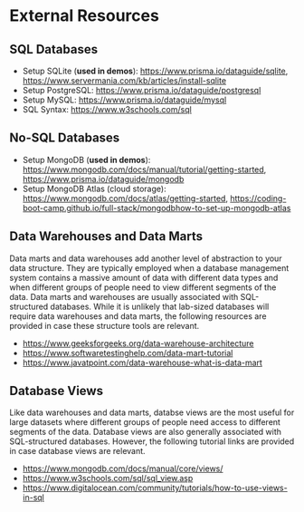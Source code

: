 # External Resources 

## SQL Databases
* Setup SQLite (**used in demos**):	https://www.prisma.io/dataguide/sqlite,  https://www.servermania.com/kb/articles/install-sqlite
* Setup PostgreSQL:		https://www.prisma.io/dataguide/postgresql 
* Setup MySQL:			https://www.prisma.io/dataguide/mysql 
* SQL Syntax: 			https://www.w3schools.com/sql

## No-SQL Databases
* Setup MongoDB (**used in demos**):	https://www.mongodb.com/docs/manual/tutorial/getting-started,  https://www.prisma.io/dataguide/mongodb 
* Setup MongoDB Atlas (cloud storage): 	https://www.mongodb.com/docs/atlas/getting-started,  https://coding-boot-camp.github.io/full-stack/mongodbhow-to-set-up-mongodb-atlas 

## Data Warehouses and Data Marts
Data marts and data warehouses add another level of abstraction to your data structure. They are typically employed when a database management system contains a massive amount of data with different data types and when different groups of people need to view different segments of the data. Data marts and warehouses are usually associated with SQL-structured databases. While it is unlikely that lab-sized databases will require data warehouses and data marts, the following resources are provided in case these structure tools are relevant. 
* https://www.geeksforgeeks.org/data-warehouse-architecture
* https://www.softwaretestinghelp.com/data-mart-tutorial
* https://www.javatpoint.com/data-warehouse-what-is-data-mart 

## Database Views
Like data warehouses and data marts, databse views are the most useful for large datasets where different groups of people need access to different segments of the data. Database views are also generally associated with SQL-structured databases. However, the following tutorial links are provided in case database views are relevant. 
* https://www.mongodb.com/docs/manual/core/views/
* https://www.w3schools.com/sql/sql_view.asp
* https://www.digitalocean.com/community/tutorials/how-to-use-views-in-sql
